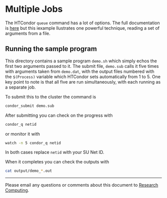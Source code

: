 # Multiple Jobs

The HTCondor `queue` command has a lot of options.  The full documentation is
[here](https://htcondor.readthedocs.io/en/latest/users-manual/submitting-a-job.html)
but this iexample llustrates one powerful technique, reading a set of arguments
from a file.

## Running the sample program

This directory contains a sample program `demo.sh` which simply echos the first
two arguments passed to it.  The submit file, `demo.sub` calls it five times
with arguments taken from `demo.dat`, with the output files numbered with the
`$(Process)` variable which HTCondor sets automatically from 1 to 5.  One key
point to note is that all five are run simultaneously, with each running as a
separate job.

To submit this to the cluster the command is

```bash
condor_submit demo.sub
```

After submitting you can check on the progress with

```bash
condor_q netid
```

or monitor it with

```bash
watch -n 5 condor_q netid
```

In both cases replace `netid` with your SU Net ID.

When it completes you can check the outputs with

```bash
cat output/demo_*.out
```

---
Please email any questions or comments about this document to [Research Computing](mailto:researchcomputing@syr.edu).

